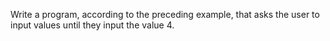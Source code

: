 Write a program, according to the preceding example, that asks the user to input values until they input the value 4.